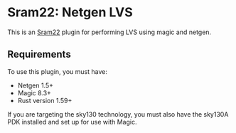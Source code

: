# Sram22: Netgen LVS

This is an [Sram22](https://github.com/rahulk29/sram22) plugin for performing LVS using magic and netgen.

## Requirements

To use this plugin, you must have:
* Netgen 1.5+
* Magic 8.3+
* Rust version 1.59+

If you are targeting the sky130 technology, you must also have the sky130A PDK installed and set up for use with Magic.

